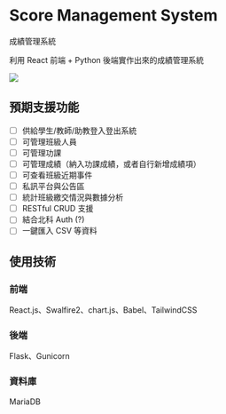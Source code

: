 # Score Management System

成績管理系統

利用 React 前端 + Python 後端實作出來的成績管理系統

![](https://i.imgur.com/AjFoDwB.png)

## 預期支援功能

 - [ ] 供給學生/教師/助教登入登出系統
 - [ ] 可管理班級人員
 - [ ] 可管理功課
 - [ ] 可管理成績（納入功課成績，或者自行新增成績項）
 - [ ] 可查看班級近期事件
 - [ ] 私訊平台與公告區
 - [ ] 統計班級繳交情況與數據分析
 - [ ] RESTful CRUD 支援
 - [ ] 結合北科 Auth (?)
 - [ ] 一鍵匯入 CSV 等資料

## 使用技術

### 前端

React.js、Swalfire2、chart.js、Babel、TailwindCSS

### 後端

Flask、Gunicorn

### 資料庫

MariaDB
